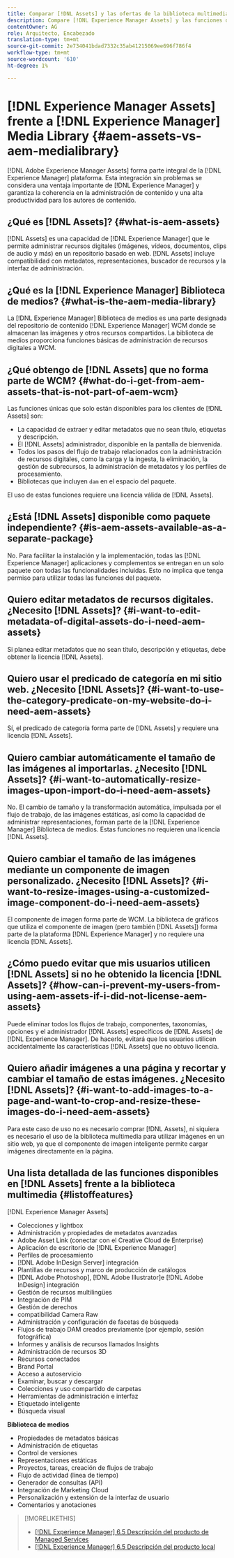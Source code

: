```yaml
---
title: Comparar [!DNL Assets] y las ofertas de la biblioteca multimedia
description: Compare [!DNL Experience Manager Assets] y las funciones de la biblioteca multimedia y conozca las diferencias.
contentOwner: AG
role: Arquitecto, Encabezado
translation-type: tm+mt
source-git-commit: 2e734041bdad7332c35ab41215069ee696f786f4
workflow-type: tm+mt
source-wordcount: '610'
ht-degree: 1%

---
```



# [!DNL Experience Manager Assets] frente a  [!DNL Experience Manager] Media Library  {#aem-assets-vs-aem-medialibrary}

[!DNL Adobe Experience Manager Assets] forma parte integral de la  [!DNL Experience Manager] plataforma. Esta integración sin problemas se considera una ventaja importante de [!DNL Experience Manager] y garantiza la coherencia en la administración de contenido y una alta productividad para los autores de contenido.

## ¿Qué es [!DNL Assets]? {#what-is-aem-assets}

[!DNL Assets] es una capacidad de  [!DNL Experience Manager] que le permite administrar recursos digitales (imágenes, vídeos, documentos, clips de audio y más) en un repositorio basado en web. [!DNL Assets] incluye compatibilidad con metadatos, representaciones, buscador de recursos y la interfaz de administración.

## ¿Qué es la [!DNL Experience Manager] Biblioteca de medios? {#what-is-the-aem-media-library}

La [!DNL Experience Manager] Biblioteca de medios es una parte designada del repositorio de contenido [!DNL Experience Manager] WCM donde se almacenan las imágenes y otros recursos compartidos. La biblioteca de medios proporciona funciones básicas de administración de recursos digitales a WCM.

## ¿Qué obtengo de [!DNL Assets] que no forma parte de WCM? {#what-do-i-get-from-aem-assets-that-is-not-part-of-aem-wcm}

Las funciones únicas que solo están disponibles para los clientes de [!DNL Assets] son:

* La capacidad de extraer y editar metadatos que no sean título, etiquetas y descripción.
* El [!DNL Assets] administrador, disponible en la pantalla de bienvenida.
* Todos los pasos del flujo de trabajo relacionados con la administración de recursos digitales, como la carga y la ingesta, la eliminación, la gestión de subrecursos, la administración de metadatos y los perfiles de procesamiento.
* Bibliotecas que incluyen `dam` en el espacio del paquete.

El uso de estas funciones requiere una licencia válida de [!DNL Assets].

## ¿Está [!DNL Assets] disponible como paquete independiente? {#is-aem-assets-available-as-a-separate-package}

No. Para facilitar la instalación y la implementación, todas las [!DNL Experience Manager] aplicaciones y complementos se entregan en un solo paquete con todas las funcionalidades incluidas. Esto no implica que tenga permiso para utilizar todas las funciones del paquete.

## Quiero editar metadatos de recursos digitales. ¿Necesito [!DNL Assets]? {#i-want-to-edit-metadata-of-digital-assets-do-i-need-aem-assets}

Si planea editar metadatos que no sean título, descripción y etiquetas, debe obtener la licencia [!DNL Assets].

## Quiero usar el predicado de categoría en mi sitio web. ¿Necesito [!DNL Assets]? {#i-want-to-use-the-category-predicate-on-my-website-do-i-need-aem-assets}

Sí, el predicado de categoría forma parte de [!DNL Assets] y requiere una licencia [!DNL Assets].

## Quiero cambiar automáticamente el tamaño de las imágenes al importarlas. ¿Necesito [!DNL Assets]? {#i-want-to-automatically-resize-images-upon-import-do-i-need-aem-assets}

No. El cambio de tamaño y la transformación automática, impulsada por el flujo de trabajo, de las imágenes estáticas, así como la capacidad de administrar representaciones, forman parte de la [!DNL Experience Manager] Biblioteca de medios. Estas funciones no requieren una licencia [!DNL Assets].

## Quiero cambiar el tamaño de las imágenes mediante un componente de imagen personalizado. ¿Necesito [!DNL Assets]? {#i-want-to-resize-images-using-a-customized-image-component-do-i-need-aem-assets}

El componente de imagen forma parte de WCM. La biblioteca de gráficos que utiliza el componente de imagen (pero también [!DNL Assets]) forma parte de la plataforma [!DNL Experience Manager] y no requiere una licencia [!DNL Assets].

## ¿Cómo puedo evitar que mis usuarios utilicen [!DNL Assets] si no he obtenido la licencia [!DNL Assets]? {#how-can-i-prevent-my-users-from-using-aem-assets-if-i-did-not-license-aem-assets}

Puede eliminar todos los flujos de trabajo, componentes, taxonomías, opciones y el administrador [!DNL Assets] específicos de [!DNL Assets] de [!DNL Experience Manager]. De hacerlo, evitará que los usuarios utilicen accidentalmente las características [!DNL Assets] que no obtuvo licencia.

## Quiero añadir imágenes a una página y recortar y cambiar el tamaño de estas imágenes. ¿Necesito [!DNL Assets]? {#i-want-to-add-images-to-a-page-and-want-to-crop-and-resize-these-images-do-i-need-aem-assets}

Para este caso de uso no es necesario comprar [!DNL Assets], ni siquiera es necesario el uso de la biblioteca multimedia para utilizar imágenes en un sitio web, ya que el componente de imagen inteligente permite cargar imágenes directamente en la página.

## Una lista detallada de las funciones disponibles en [!DNL Assets] frente a la biblioteca multimedia {#listoffeatures}

[!DNL Experience Manager Assets]

* Colecciones y lightbox
* Administración y propiedades de metadatos avanzadas
* Adobe Asset Link (conectar con el Creative Cloud de Enterprise)
* Aplicación de escritorio de [!DNL Experience Manager] 
* Perfiles de procesamiento
* [!DNL Adobe InDesign Server] integración
* Plantillas de recursos y marco de producción de catálogos
* [!DNL Adobe Photoshop],  [!DNL Adobe Illustrator]e  [!DNL Adobe InDesign] integración
* Gestión de recursos multilingües
* Integración de PIM
* Gestión de derechos
* compatibilidad Camera Raw
* Administración y configuración de facetas de búsqueda
* Flujos de trabajo DAM creados previamente (por ejemplo, sesión fotográfica)
* Informes y análisis de recursos llamados Insights
* Administración de recursos 3D
* Recursos conectados
* Brand Portal
* Acceso a autoservicio
* Examinar, buscar y descargar
* Colecciones y uso compartido de carpetas
* Herramientas de administración e interfaz
* Etiquetado inteligente
* Búsqueda visual

**Biblioteca de medios**

* Propiedades de metadatos básicas
* Administración de etiquetas
* Control de versiones
* Representaciones estáticas
* Proyectos, tareas, creación de flujos de trabajo
* Flujo de actividad (línea de tiempo)
* Generador de consultas (API)
* Integración de Marketing Cloud
* Personalización y extensión de la interfaz de usuario
* Comentarios y anotaciones

>[!MORELIKETHIS]
>
>* [[!DNL Experience Manager] 6.5 Descripción del producto de Managed Services](https://helpx.adobe.com/legal/product-descriptions/adobe-experience-manager-managed-services.html)
>* [[!DNL Experience Manager] 6.5 Descripción del producto local](https://helpx.adobe.com/legal/product-descriptions/adobe-experience-manager-on-premise.html)

